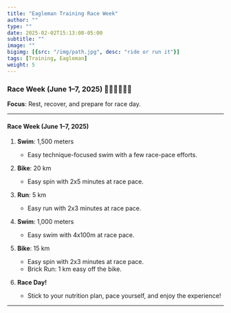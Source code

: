 ```yaml
---
title: "Eagleman Training Race Week"
author: ""
type: ""
date: 2025-02-02T15:13:08-05:00
subtitle: ""
image: ""
bigimg: [{src: "/img/path.jpg", desc: "ride or run it"}]
tags: [Training, Eagleman]
weight: 5
---
```

### **Race Week (June 1–7, 2025)** 🏊‍♂️🚴‍♂️🏃‍♂️
**Focus**: Rest, recover, and prepare for race day.

---

#### **Race Week (June 1–7, 2025)**  
1. **Swim**: 1,500 meters  
   - Easy technique-focused swim with a few race-pace efforts.  

2. **Bike**: 20 km  
   - Easy spin with 2x5 minutes at race pace.  

3. **Run**: 5 km  
   - Easy run with 2x3 minutes at race pace.  

4. **Swim**: 1,000 meters  
   - Easy swim with 4x100m at race pace.  

5. **Bike**: 15 km  
   - Easy spin with 2x3 minutes at race pace.  
   - Brick Run: 1 km easy off the bike.  

6. **Race Day!**  
   - Stick to your nutrition plan, pace yourself, and enjoy the experience!
---
